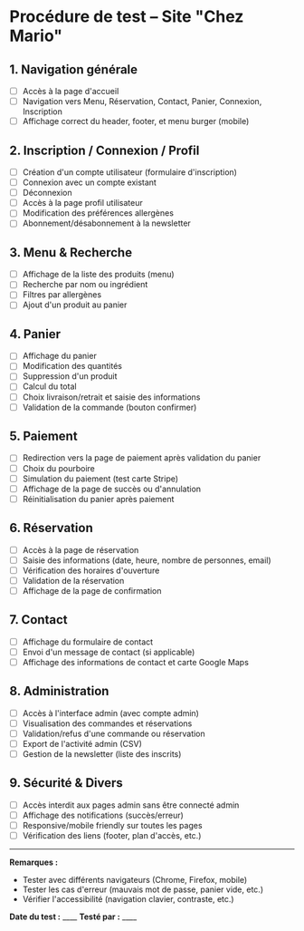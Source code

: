 # Procédure de test – Site "Chez Mario"

## 1. Navigation générale
- [ ] Accès à la page d'accueil
- [ ] Navigation vers Menu, Réservation, Contact, Panier, Connexion, Inscription
- [ ] Affichage correct du header, footer, et menu burger (mobile)

## 2. Inscription / Connexion / Profil
- [ ] Création d'un compte utilisateur (formulaire d'inscription)
- [ ] Connexion avec un compte existant
- [ ] Déconnexion
- [ ] Accès à la page profil utilisateur
- [ ] Modification des préférences allergènes
- [ ] Abonnement/désabonnement à la newsletter

## 3. Menu & Recherche
- [ ] Affichage de la liste des produits (menu)
- [ ] Recherche par nom ou ingrédient
- [ ] Filtres par allergènes
- [ ] Ajout d'un produit au panier

## 4. Panier
- [ ] Affichage du panier
- [ ] Modification des quantités
- [ ] Suppression d'un produit
- [ ] Calcul du total
- [ ] Choix livraison/retrait et saisie des informations
- [ ] Validation de la commande (bouton confirmer)

## 5. Paiement
- [ ] Redirection vers la page de paiement après validation du panier
- [ ] Choix du pourboire
- [ ] Simulation du paiement (test carte Stripe)
- [ ] Affichage de la page de succès ou d'annulation
- [ ] Réinitialisation du panier après paiement

## 6. Réservation
- [ ] Accès à la page de réservation
- [ ] Saisie des informations (date, heure, nombre de personnes, email)
- [ ] Vérification des horaires d'ouverture
- [ ] Validation de la réservation
- [ ] Affichage de la page de confirmation

## 7. Contact
- [ ] Affichage du formulaire de contact
- [ ] Envoi d'un message de contact (si applicable)
- [ ] Affichage des informations de contact et carte Google Maps

## 8. Administration
- [ ] Accès à l'interface admin (avec compte admin)
- [ ] Visualisation des commandes et réservations
- [ ] Validation/refus d'une commande ou réservation
- [ ] Export de l'activité admin (CSV)
- [ ] Gestion de la newsletter (liste des inscrits)

## 9. Sécurité & Divers
- [ ] Accès interdit aux pages admin sans être connecté admin
- [ ] Affichage des notifications (succès/erreur)
- [ ] Responsive/mobile friendly sur toutes les pages
- [ ] Vérification des liens (footer, plan d'accès, etc.)

---

**Remarques :**
- Tester avec différents navigateurs (Chrome, Firefox, mobile)
- Tester les cas d'erreur (mauvais mot de passe, panier vide, etc.)
- Vérifier l'accessibilité (navigation clavier, contraste, etc.)

**Date du test :** ____
**Testé par :** ____
